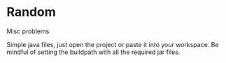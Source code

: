 # Random
Misc problems

Simple java files, just open the project or paste it into your workspace. Be mindful of setting the buildpath with all the required jar files.
